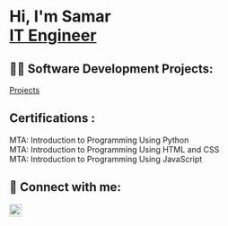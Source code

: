 <h1>Hi, I'm Samar <br/><a href="https://github.com/KacemSamar"> IT Engineer </a> </h1>

<h2>👨‍💻 Software Development Projects:</h2>
<a href="https://github.com/KacemSamar?tab=repositories"> Projects </a>
<h2> Certifications :</h2>

MTA: Introduction to Programming Using Python <br/>
MTA: Introduction to Programming Using HTML and CSS<br/>
MTA: Introduction to Programming Using JavaScript

<h2> 🤳 Connect with me:</h2>

[<img align="left" alt="Samar | LinkedIn" width="22px" src="https://cdn.jsdelivr.net/npm/simple-icons@v3/icons/linkedin.svg" />][linkedin]

[linkedin]: https://www.linkedin.com/in/kacem-samar

<!--

Here are some ideas to get you started:

- 🔭 I’m currently working on ...
- 🌱 I’m currently learning ...
- 👯 I’m looking to collaborate on ...
- 🤔 I’m looking for help with ...
- 💬 Ask me about ...
- 📫 How to reach me: ...
- 😄 Pronouns: ...
- ⚡ Fun fact: ...
-->
